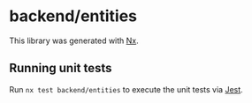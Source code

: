 # backend/entities

This library was generated with [Nx](https://nx.dev).

## Running unit tests

Run `nx test backend/entities` to execute the unit tests via [Jest](https://jestjs.io).
